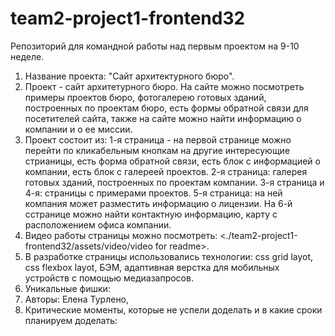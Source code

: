 # team2-project1-frontend32
Репозиторий для командной работы над первым проектом на 9-10 неделе.

1. Название проекта: "Сайт архитектурного бюро".
2. Проект - сайт архитетурного бюро. На сайте можно посмотреть примеры проектов бюро, фотогалерею готовых зданий, построенных по проектам бюро, есть формы обратной связи для посетителей сайта, также на сайте можно найти информацию о компании и о ее миссии.
3. Проект состоит из: 1-я страница - на первой странице можно перейти по кликабельным кнопкам на другие интересующие стрианицы, есть форма обратной связи, есть блок с информацией о компании, есть блок с галереей проектов. 2-я страница: галерея готовых зданий, построенных по проектам компании. 3-я страница и 4-я: страницы с примерами проектов. 5-я страница: на ней компания может разместить информацию о лицензии. На 6-й сстранице можно найти контактную информацию, карту с расположением офиса компании.
4. Видео работы страницы можно посмотреть: <./team2-project1-frontend32/assets/video/video for readme>.
5. В разработке страницы использовались технологии: css grid layot, css flexbox layot, БЭМ, адаптивная верстка для мобильных устройств с помощью медиазапросов.
6. Уникальные фишки: 
7. Авторы: Елена Турлено, 
8. Критические моменты, которые не успели доделать и в какие сроки планируем доделать: 